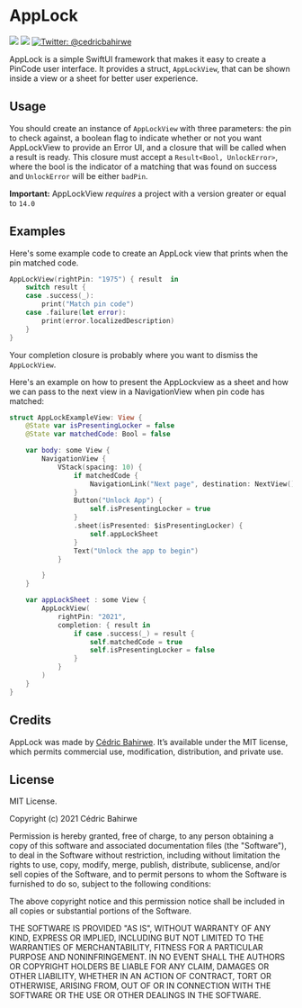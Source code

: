 # AppLock


<p>
    <img src="https://img.shields.io/badge/iOS-14.0+-blue.svg" />
    <img src="https://img.shields.io/badge/Swift-5.3-red.svg" />
    <a href="https://twitter.com/cedricbahirwe">
        <img src="https://img.shields.io/badge/Contact-@cedricbahirwe-lightgrey.svg?style=flat" alt="Twitter: @cedricbahirwe" />
    </a>
</p>

AppLock is a simple SwiftUI framework that makes it easy to create a PinCode user interface. It provides a struct, `AppLockView`, that can be shown inside a view or a sheet for better user experience.


## Usage

You should create an instance of `AppLockView` with three parameters: the pin to check against, a boolean flag to indicate whether or not you want AppLockView to provide an Error UI, and a closure that will be called when a result is ready. This closure must accept a `Result<Bool, UnlockError>`, where the bool is the indicator of a matching that was found on success and `UnlockError` will be either `badPin`.

**Important:** AppLockView *requires* a project with a version greater or equal to `14.0`


## Examples

Here's some example code to create an AppLock view that prints when the pin matched code.

```swift
AppLockView(rightPin: "1975") { result  in
    switch result {
    case .success(_):
        print("Match pin code")
    case .failure(let error):
        print(error.localizedDescription)
    }
}
```

Your completion closure is probably where you want to dismiss the `AppLockView`.

Here's an example on how to present the AppLockview as a sheet and how we can pass to the next view in a NavigationView when pin code has matched:

```swift
struct AppLockExampleView: View {
    @State var isPresentingLocker = false
    @State var matchedCode: Bool = false

    var body: some View {
        NavigationView {
            VStack(spacing: 10) {
                if matchedCode {
                    NavigationLink("Next page", destination: NextView(), isActive: .constant(true)).hidden()
                }
                Button("Unlock App") {
                    self.isPresentingLocker = true
                }
                .sheet(isPresented: $isPresentingLocker) {
                    self.appLockSheet
                }
                Text("Unlock the app to begin")
            }

        }
    }

    var appLockSheet : some View {
        AppLockView(
            rightPin: "2021",
            completion: { result in
                if case .success(_) = result {
                    self.matchedCode = true
                    self.isPresentingLocker = false
                }
            }
        )
    }
}
```


## Credits

AppLock was made by [Cédric Bahirwe](https://twitter.com/cedricbahirwe). It’s available under the MIT license, which permits commercial use, modification, distribution, and private use.


## License

MIT License.

Copyright (c) 2021 Cédric Bahirwe

Permission is hereby granted, free of charge, to any person obtaining a copy of this software and associated documentation files (the "Software"), to deal in the Software without restriction, including without limitation the rights to use, copy, modify, merge, publish, distribute, sublicense, and/or sell copies of the Software, and to permit persons to whom the Software is furnished to do so, subject to the following conditions:

The above copyright notice and this permission notice shall be included in all copies or substantial portions of the Software.

THE SOFTWARE IS PROVIDED "AS IS", WITHOUT WARRANTY OF ANY KIND, EXPRESS OR IMPLIED, INCLUDING BUT NOT LIMITED TO THE WARRANTIES OF MERCHANTABILITY, FITNESS FOR A PARTICULAR PURPOSE AND NONINFRINGEMENT. IN NO EVENT SHALL THE AUTHORS OR COPYRIGHT HOLDERS BE LIABLE FOR ANY CLAIM, DAMAGES OR OTHER LIABILITY, WHETHER IN AN ACTION OF CONTRACT, TORT OR OTHERWISE, ARISING FROM, OUT OF OR IN CONNECTION WITH THE SOFTWARE OR THE USE OR OTHER DEALINGS IN THE SOFTWARE.
